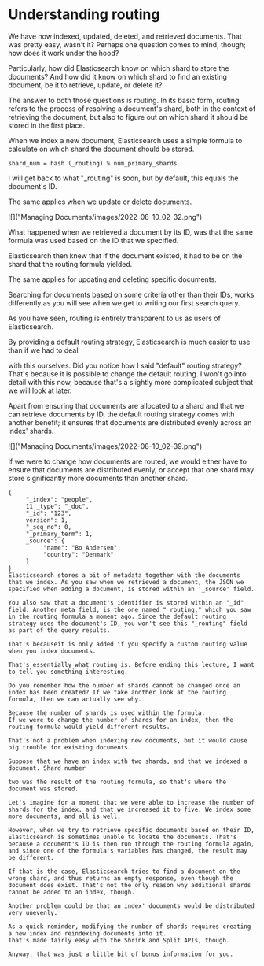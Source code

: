 # Understanding routing

We have now indexed, updated, deleted, and retrieved documents. That was pretty easy, wasn't it? Perhaps one question comes to mind, though; how does it work under the hood?

Particularly, how did Elasticsearch know on which shard to store the documents? And how did it know on which shard to find an existing document, be it to retrieve, update, or delete it?

The answer to both those questions is routing. In its basic form, routing refers to the process of resolving a document's shard, both in the context of retrieving the document, but also to figure out on which shard it should be stored in the first place.

When we index a new document, Elasticsearch uses a simple formula to calculate on which shard the document should be stored.

```
shard_num = hash (_routing) % num_primary_shards

```

I will get back to what "_routing" is soon, but by default, this equals the document's ID.

The same applies when we update or delete documents.

![]("Managing Documents/images/2022-08-10_02-32.png")

What happened when we retrieved a document by its ID, was that the same formula was used based on the ID that we specified.

Elasticsearch then knew that if the document existed, it had to be on the shard that the routing formula yielded.

The same applies for updating and deleting specific documents.

Searching for documents based on some criteria other than their IDs, works differently as you will see when we get to writing our first search query.

As you have seen, routing is entirely transparent to us as users of Elasticsearch.

By providing a default routing strategy, Elasticsearch is much easier to use than if we had to deal

with this ourselves. Did you notice how I said "default" routing strategy? That's because it is possible to change the default routing. I won't go into detail with this now, because that's a slightly more complicated subject that we will look at later.

Apart from ensuring that documents are allocated to a shard and that we can retrieve documents by ID, the default routing strategy comes with another benefit; it ensures that documents are distributed evenly across an index' shards.

![]("Managing Documents/images/2022-08-10_02-39.png")

If we were to change how documents are routed, we would either have to ensure that documents are distributed evenly, or accept that one shard may store significantly more documents than another shard.

```
{
     "_index": "people",
     11 _type": "_doc",
     "_id": "123",
     version": 1,
     "_seq_no": 0,
     "_primary_term": 1,
     _source": {
          "name": "Bo Andersen",
          "country": "Denmark"
     }
}
Elasticsearch stores a bit of metadata together with the documents that we index. As you saw when we retrieved a document, the JSON we specified when adding a document, is stored within an '_source' field.

You also saw that a document's identifier is stored within an "_id" field. Another meta field, is the one named "_routing," which you saw in the routing formula a moment ago. Since the default routing strategy uses the document's ID, you won't see this "_routing" field as part of the query results.

That's becauseit is only added if you specify a custom routing value when you index documents.

That's essentially what routing is. Before ending this lecture, I want to tell you something interesting.

Do you remember how the number of shards cannot be changed once an index has been created? If we take another look at the routing formula, then we can actually see why.

Because the number of shards is used within the formula. 
If we were to change the number of shards for an index, then the routing formula would yield different results.

That's not a problem when indexing new documents, but it would cause big trouble for existing documents.

Suppose that we have an index with two shards, and that we indexed a document. Shard number

two was the result of the routing formula, so that's where the document was stored.

Let's imagine for a moment that we were able to increase the number of shards for the index, and that we increased it to five. We index some more documents, and all is well.

However, when we try to retrieve specific documents based on their ID, Elasticsearch is sometimes unable to locate the documents. That's because a document's ID is then run through the routing formula again, and since one of the formula's variables has changed, the result may be different.

If that is the case, Elasticsearch tries to find a document on the wrong shard, and thus returns an empty response, even though the document does exist. That's not the only reason why additional shards cannot be added to an index, though.

Another problem could be that an index' documents would be distributed very unevenly.

As a quick reminder, modifying the number of shards requires creating a new index and reindexing documents into it.
That's made fairly easy with the Shrink and Split APIs, though.

Anyway, that was just a little bit of bonus information for you.